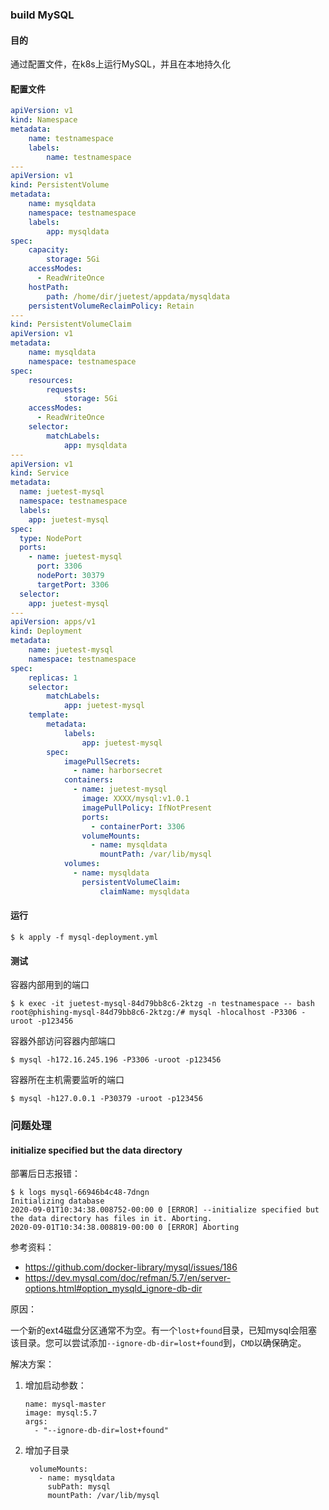 ### build MySQL

#### 目的

通过配置文件，在k8s上运行MySQL，并且在本地持久化

#### 配置文件

```yaml
apiVersion: v1
kind: Namespace
metadata:
    name: testnamespace
    labels:
        name: testnamespace
---
apiVersion: v1
kind: PersistentVolume
metadata:
    name: mysqldata
    namespace: testnamespace
    labels:
        app: mysqldata
spec:
    capacity:
        storage: 5Gi
    accessModes:
      - ReadWriteOnce
    hostPath:
        path: /home/dir/juetest/appdata/mysqldata
    persistentVolumeReclaimPolicy: Retain
---
kind: PersistentVolumeClaim
apiVersion: v1
metadata:
    name: mysqldata
    namespace: testnamespace
spec:
    resources:
        requests:
            storage: 5Gi
    accessModes:
      - ReadWriteOnce
    selector:
        matchLabels:
            app: mysqldata
---
apiVersion: v1
kind: Service
metadata:
  name: juetest-mysql
  namespace: testnamespace
  labels:
    app: juetest-mysql
spec:
  type: NodePort
  ports:
    - name: juetest-mysql
      port: 3306
      nodePort: 30379
      targetPort: 3306
  selector:
    app: juetest-mysql
---
apiVersion: apps/v1
kind: Deployment
metadata:
    name: juetest-mysql
    namespace: testnamespace
spec:
    replicas: 1
    selector:
        matchLabels:
            app: juetest-mysql
    template:
        metadata:
            labels:
                app: juetest-mysql
        spec:
            imagePullSecrets: 
              - name: harborsecret
            containers:
              - name: juetest-mysql
                image: XXXX/mysql:v1.0.1
                imagePullPolicy: IfNotPresent
                ports:
                  - containerPort: 3306
                volumeMounts:
                  - name: mysqldata
                    mountPath: /var/lib/mysql
            volumes:
              - name: mysqldata
                persistentVolumeClaim:
                    claimName: mysqldata
```

#### 运行

```shell
$ k apply -f mysql-deployment.yml
```

#### 测试

容器内部用到的端口

```shell
$ k exec -it juetest-mysql-84d79bb8c6-2ktzg -n testnamespace -- bash
root@phishing-mysql-84d79bb8c6-2ktzg:/# mysql -hlocalhost -P3306 -uroot -p123456
```

容器外部访问容器内部端口

```shell
$ mysql -h172.16.245.196 -P3306 -uroot -p123456
```

容器所在主机需要监听的端口

```shell
$ mysql -h127.0.0.1 -P30379 -uroot -p123456
```

### 问题处理

#### initialize specified but the data directory

部署后日志报错：

```shell
$ k logs mysql-66946b4c48-7dngn
Initializing database
2020-09-01T10:34:38.008752-00:00 0 [ERROR] --initialize specified but the data directory has files in it. Aborting.
2020-09-01T10:34:38.008819-00:00 0 [ERROR] Aborting
```

参考资料：

- https://github.com/docker-library/mysql/issues/186
- https://dev.mysql.com/doc/refman/5.7/en/server-options.html#option_mysqld_ignore-db-dir

原因：

一个新的ext4磁盘分区通常不为空。有一个`lost+found`目录，已知mysql会阻塞该目录。您可以尝试添加`--ignore-db-dir=lost+found`到，`CMD`以确保确定。

解决方案：

1. 增加启动参数：

   ```
   name: mysql-master
   image: mysql:5.7
   args:
     - "--ignore-db-dir=lost+found"
   ```

2. 增加子目录

   ```
   	volumeMounts:
   	  - name: mysqldata
   		subPath: mysql
   		mountPath: /var/lib/mysql
   ```

